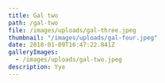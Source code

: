 ```yaml
---
title: Gal two
path: /gal-two
file: /images/uploads/gal-three.jpeg
thumbnail: "/images/uploads/gal-four.jpeg"
date: 2018-01-09T16:47:22.841Z
galleryImages:
  - /images/uploads/gal-two.jpeg
description: Yye
---
```


